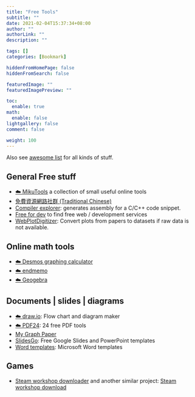 ```yaml
---
title: "Free Tools"
subtitle: ""
date: 2021-02-04T15:37:34+08:00
author: ""
authorLink: ""
description: ""

tags: []
categories: [Bookmark]

hiddenFromHomePage: false
hiddenFromSearch: false

featuredImage: ""
featuredImagePreview: ""

toc:
  enable: true
math:
  enable: false
lightgallery: false
comment: false

weight: 100
---
```


Also see [awesome list](https://awesome.re/) for all kinds of stuff.

<!--more-->

## General Free stuff

- [☁️ MikuTools](https://tools.miku.ac/) a collection of small useful online tools
- [免費資源網路社群 (Traditional Chinese)](https://free.com.tw/)
- [Compiler explorer](https://godbolt.org/): generates assembly for a C/C++ code snippet.
- [Free for dev](https://free-for.dev/) to find free web / development services
- [WebPlotDigitizer](https://automeris.io/WebPlotDigitizer/): Convert plots from papers to datasets if raw data is not available.

## Online math tools

- [☁️ Desmos graphing calculator](https://www.desmos.com/calculator)
- [☁️ endmemo](http://www.endmemo.com/index.php)
- [☁️ Geogebra](https://www.geogebra.org/?lang=en)

## Documents | slides | diagrams

- [☁️ draw.io](https://www.draw.io/): Flow chart and diagram maker
- [☁️ PDF24](https://tools.pdf24.org/en/): 24 free PDF tools
- [My Graph Paper](https://www.mygraphpaper.com/)
- [SlidesGo](https://slidesgo.com/): Free Google Slides and PowerPoint templates
- [Word templates](https://www.vertex42.com/WordTemplates/): Microsoft Word templates

## Games

- [Steam workshop downloader](https://steamworkshopdownloader.io/) and another similar project: [Steam workshop download](http://steamworkshop.download/)
